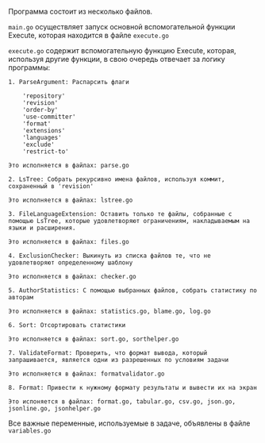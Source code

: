 Программа состоит из несколько файлов. 


`main.go` осуществляет запуск основной вспомогательной функции Execute, которая находится в файле `execute.go`


`execute.go` содержит вспомогательную функцию Execute, которая, используя другие функции, в свою очередь отвечает за логику программы:

	1. ParseArgument: Распарсить флаги
 
		'repository' 
		'revision'
		'order-by'
		'use-committer'
		'format'
		'extensions'
		'languages'
		'exclude'
		'restrict-to'	

	Это исполняется в файлах: parse.go

	2. LsTree: Собрать рекурсивно имена файлов, используя коммит, сохраненный в 'revision' 
	
	Это исполняется в файлах: lstree.go

	3. FileLanguageExtension: Оставить только те файлы, собранные с помощью LsTree, которые удовлетворяют ограничениям, накладываемым на языки и расширения.

	Это исполняется в файлах: files.go

	4. ExclusionChecker: Выкинуть из списка файлов те, что не удовлетворяют определенному шаблону

	Это исполняется в файлах: checker.go

	5. AuthorStatistics: С помощью выбранных файлов, собрать статистику по авторам

	Это исполняется в файлах: statistics.go, blame.go, log.go

	6. Sort: Отсортировать статистики

	Это исполняется в файлах: sort.go, sorthelper.go

	7. ValidateFormat: Проверить, что формат вывода, который запрашивается, является одни из разрешенных по условиям задачи

	Это исполняется в файлах: formatvalidator.go

	8. Format: Привести к нужному формату результаты и вывести их на экран 

	Это испоняется в файлах: format.go, tabular.go, csv.go, json.go, jsonline.go, jsonhelper.go


Все важные переменные, используемые в задаче, объявлены в файле `variables.go` 
